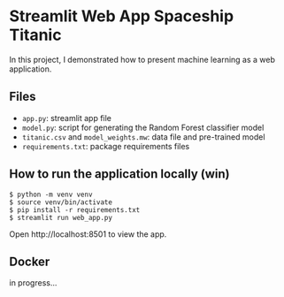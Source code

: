 # Streamlit Web App Spaceship Titanic
In this project, I demonstrated how to present machine learning as a web application.


## Files
- `app.py`: streamlit app file
- `model.py`: script for generating the Random Forest classifier model
- `titanic.csv` and `model_weights.mw`: data file and pre-trained model
- `requirements.txt`: package requirements files

## How to run the application locally (win)

```shell
$ python -m venv venv
$ source venv/bin/activate
$ pip install -r requirements.txt
$ streamlit run web_app.py
```
Open http://localhost:8501 to view the app.

## Docker

in progress...
